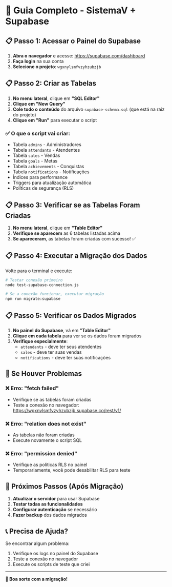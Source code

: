 # 🚀 Guia Completo - SistemaV + Supabase

## 📋 **Passo 1: Acessar o Painel do Supabase**

1. **Abra o navegador** e acesse: https://supabase.com/dashboard
2. **Faça login** na sua conta
3. **Selecione o projeto**: `wgxnylsmfvzyhzubzjb`

## 📋 **Passo 2: Criar as Tabelas**

1. **No menu lateral**, clique em **"SQL Editor"**
2. **Clique em "New Query"**
3. **Cole todo o conteúdo** do arquivo `supabase-schema.sql` (que está na raiz do projeto)
4. **Clique em "Run"** para executar o script

### ✅ **O que o script vai criar:**
- Tabela `admins` - Administradores
- Tabela `attendants` - Atendentes  
- Tabela `sales` - Vendas
- Tabela `goals` - Metas
- Tabela `achievements` - Conquistas
- Tabela `notifications` - Notificações
- Índices para performance
- Triggers para atualização automática
- Políticas de segurança (RLS)

## 📋 **Passo 3: Verificar se as Tabelas Foram Criadas**

1. **No menu lateral**, clique em **"Table Editor"**
2. **Verifique se aparecem** as 6 tabelas listadas acima
3. **Se apareceram**, as tabelas foram criadas com sucesso! ✅

## 📋 **Passo 4: Executar a Migração dos Dados**

Volte para o terminal e execute:

```bash
# Testar conexão primeiro
node test-supabase-connection.js

# Se a conexão funcionar, executar migração
npm run migrate:supabase
```

## 📋 **Passo 5: Verificar os Dados Migrados**

1. **No painel do Supabase**, vá em **"Table Editor"**
2. **Clique em cada tabela** para ver se os dados foram migrados
3. **Verifique especialmente**:
   - `attendants` - deve ter seus atendentes
   - `sales` - deve ter suas vendas
   - `notifications` - deve ter suas notificações

## 🔧 **Se Houver Problemas**

### ❌ **Erro: "fetch failed"**
- Verifique se as tabelas foram criadas
- Teste a conexão no navegador: https://wgxnylsmfvzyhzubzjb.supabase.co/rest/v1/

### ❌ **Erro: "relation does not exist"**
- As tabelas não foram criadas
- Execute novamente o script SQL

### ❌ **Erro: "permission denied"**
- Verifique as políticas RLS no painel
- Temporariamente, você pode desabilitar RLS para teste

## 🎯 **Próximos Passos (Após Migração)**

1. **Atualizar o servidor** para usar Supabase
2. **Testar todas as funcionalidades**
3. **Configurar autenticação** se necessário
4. **Fazer backup** dos dados migrados

## 📞 **Precisa de Ajuda?**

Se encontrar algum problema:
1. Verifique os logs no painel do Supabase
2. Teste a conexão no navegador
3. Execute os scripts de teste que criei

---

**🚀 Boa sorte com a migração!**
